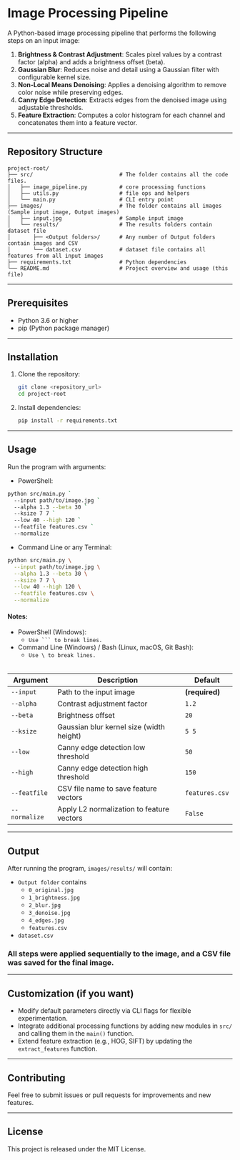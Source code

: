 # Image Processing Pipeline

A Python-based image processing pipeline that performs the following steps on an input image:

1. **Brightness & Contrast Adjustment**: Scales pixel values by a contrast factor (alpha) and adds a brightness offset (beta).
2. **Gaussian Blur**: Reduces noise and detail using a Gaussian filter with configurable kernel size.
3. **Non-Local Means Denoising**: Applies a denoising algorithm to remove color noise while preserving edges.
4. **Canny Edge Detection**: Extracts edges from the denoised image using adjustable thresholds.
5. **Feature Extraction**: Computes a color histogram for each channel and concatenates them into a feature vector.

---

## Repository Structure

```
project-root/
├── src/                           # The folder contains all the code files.
│   ├── image_pipeline.py          # core processing functions
│   ├── utils.py                   # file ops and helpers
│   └── main.py                    # CLI entry point
├── images/                        # The folder contains all images (Sample input image, Output images)
│   ├── input.jpg                  # Sample input image
│   └── results/                   # The results folders contain dataset file
│       ├── <Output folders>/      # Any number of Output folders contain images and CSV
│       └── dataset.csv            # dataset file contains all features from all input images
├── requirements.txt               # Python dependencies
└── README.md                      # Project overview and usage (this file)
```

---

## Prerequisites

* Python 3.6 or higher
* pip (Python package manager)

---

## Installation

1. Clone the repository:

   ```bash
   git clone <repository_url>
   cd project-root
   ```
2. Install dependencies:

   ```bash
   pip install -r requirements.txt
   ```

---

## Usage

Run the program with arguments:

 - PowerShell:
```bash
python src/main.py `
  --input path/to/image.jpg `
  --alpha 1.3 --beta 30 `
  --ksize 7 7 `
  --low 40 --high 120 `
  --featfile features.csv `
  --normalize
```

 - Command Line or any Terminal:
```bash
python src/main.py \
  --input path/to/image.jpg \
  --alpha 1.3 --beta 30 \
  --ksize 7 7 \
  --low 40 --high 120 \
  --featfile features.csv \
  --normalize
```
#### Notes:
 - PowerShell (Windows):
   - `Use ``` to break lines.`
 - Command Line (Windows) / Bash (Linux, macOS, Git Bash):
   - `Use \ to break lines.`<br/><br/>

| Argument     | Description                                | Default        |
| ------------ | ------------------------------------------ | -------------- |
| `--input`    | Path to the input image                    | **(required)** |
| `--alpha`    | Contrast adjustment factor                 | `1.2`          |
| `--beta`     | Brightness offset                          | `20`           |
| `--ksize`    | Gaussian blur kernel size (width height)   | `5 5`          |
| `--low`      | Canny edge detection low threshold         | `50`           |
| `--high`     | Canny edge detection high threshold        | `150`          |
| `--featfile` | CSV file name to save feature vectors      | `features.csv` |
| `--normalize`| Apply L2 normalization to feature vectors  | `False`        |

---

## Output

After running the program, `images/results/` will contain:
 * `Output folder` contains
   * `0_original.jpg`
   * `1_brightness.jpg`
   * `2_blur.jpg`
   * `3_denoise.jpg`
   * `4_edges.jpg`
   * `features.csv`
 * `dataset.csv`

### All steps were applied sequentially to the image, and a CSV file was saved for the final image.

---

## Customization (if you want)

* Modify default parameters directly via CLI flags for flexible experimentation.
* Integrate additional processing functions by adding new modules in `src/` and calling them in the `main()` function.
* Extend feature extraction (e.g., HOG, SIFT) by updating the `extract_features` function.

---

## Contributing

Feel free to submit issues or pull requests for improvements and new features.

---

## License

This project is released under the MIT License.
